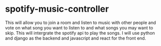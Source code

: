# spotify-music-controller
This will allow you to join a room and listen to music with other people and vote on what song you want to listen to and what songs you may want to skip. This will intergrate the spotify api to play the songs. I will use python and django as the backend and javascript and react for the front end.
